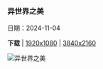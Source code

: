 ### 异世界之美

日期：2024-11-04

**下载**  |  [1920x1080](https://cn.bing.com/th?id=OHR.LencoisMaranhao_ZH-CN8194406488_1920x1080.jpg)  |  [3840x2160](https://cn.bing.com/th?id=OHR.LencoisMaranhao_ZH-CN8194406488_UHD.jpg)

![异世界之美](https://cn.bing.com/th?id=OHR.LencoisMaranhao_ZH-CN8194406488_1920x1080.jpg "马拉赫塞斯国家公园，马拉尼昂州,巴西 (© thanosquest/Shutterstock)")

